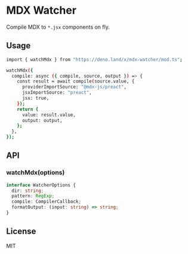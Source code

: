 # MDX Watcher

Compile MDX to `*.jsx` components on fly.

## Usage

```bash
import { watchMdx } from "https://deno.land/x/mdx-watcher/mod.ts";

watchMdx({
  compile: async ({ compile, source, output }) => {
    const result = await compile(source.value, {
      providerImportSource: "@mdx-js/preact",
      jsxImportSource: "preact",
      jsx: true,
    });
    return {
      value: result.value,
      output: output,
    };
  },
});
```

## API

### watchMdx(options)

```typescript
interface WatcherOptions {
  dir: string;
  pattern: RegExp;
  compile: CompilerCallback;
  formatOutput: (input: string) => string;
}
```

## License

MIT
